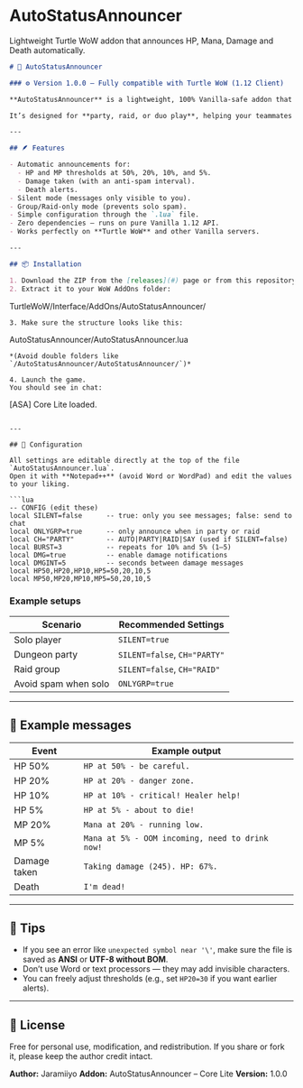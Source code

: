 # AutoStatusAnnouncer
Lightweight Turtle WoW addon that announces HP, Mana, Damage and Death automatically.
```markdown
# 🧩 AutoStatusAnnouncer

### ⚙️ Version 1.0.0 – Fully compatible with Turtle WoW (1.12 Client)

**AutoStatusAnnouncer** is a lightweight, 100% Vanilla-safe addon that automatically announces your **health (HP)**, **mana (MP)**, **damage taken**, and **death** in chat.

It’s designed for **party, raid, or duo play**, helping your teammates react faster when you’re low on HP or mana without needing to type anything.

---

## 🪶 Features

- Automatic announcements for:
  - HP and MP thresholds at 50%, 20%, 10%, and 5%.
  - Damage taken (with an anti-spam interval).
  - Death alerts.
- Silent mode (messages only visible to you).
- Group/Raid-only mode (prevents solo spam).
- Simple configuration through the `.lua` file.
- Zero dependencies — runs on pure Vanilla 1.12 API.
- Works perfectly on **Turtle WoW** and other Vanilla servers.

---

## 📦 Installation

1. Download the ZIP from the [releases](#) page or from this repository.  
2. Extract it to your WoW AddOns folder:  
```

TurtleWoW/Interface/AddOns/AutoStatusAnnouncer/

```
3. Make sure the structure looks like this:
```

AutoStatusAnnouncer/AutoStatusAnnouncer.lua

```
*(Avoid double folders like `/AutoStatusAnnouncer/AutoStatusAnnouncer/`)*

4. Launch the game.  
You should see in chat:
```

[ASA] Core Lite loaded.

````

---

## 🔧 Configuration

All settings are editable directly at the top of the file `AutoStatusAnnouncer.lua`.  
Open it with **Notepad++** (avoid Word or WordPad) and edit the values to your liking.

```lua
-- CONFIG (edit these)
local SILENT=false      -- true: only you see messages; false: send to chat
local ONLYGRP=true      -- only announce when in party or raid
local CH="PARTY"        -- AUTO|PARTY|RAID|SAY (used if SILENT=false)
local BURST=3           -- repeats for 10% and 5% (1–5)
local DMG=true          -- enable damage notifications
local DMGINT=5          -- seconds between damage messages
local HP50,HP20,HP10,HP5=50,20,10,5
local MP50,MP20,MP10,MP5=50,20,10,5
````

### Example setups

| Scenario             | Recommended Settings         |
| -------------------- | ---------------------------- |
| Solo player          | `SILENT=true`                |
| Dungeon party        | `SILENT=false`, `CH="PARTY"` |
| Raid group           | `SILENT=false`, `CH="RAID"`  |
| Avoid spam when solo | `ONLYGRP=true`               |

---

## 💬 Example messages

| Event        | Example output                                  |
| ------------ | ----------------------------------------------- |
| HP 50%       | `HP at 50% - be careful.`                       |
| HP 20%       | `HP at 20% - danger zone.`                      |
| HP 10%       | `HP at 10% - critical! Healer help!`            |
| HP 5%        | `HP at 5% - about to die!`                      |
| MP 20%       | `Mana at 20% - running low.`                    |
| MP 5%        | `Mana at 5% - OOM incoming, need to drink now!` |
| Damage taken | `Taking damage (245). HP: 67%.`                 |
| Death        | `I'm dead!`                                     |

---

## 🧠 Tips

* If you see an error like `unexpected symbol near '\'`, make sure the file is saved as **ANSI** or **UTF-8 without BOM**.
* Don’t use Word or text processors — they may add invisible characters.
* You can freely adjust thresholds (e.g., set `HP20=30` if you want earlier alerts).

---

## 📜 License

Free for personal use, modification, and redistribution.
If you share or fork it, please keep the author credit intact.

**Author:** Jaramiiyo
**Addon:** AutoStatusAnnouncer – Core Lite
**Version:** 1.0.0

```
```
